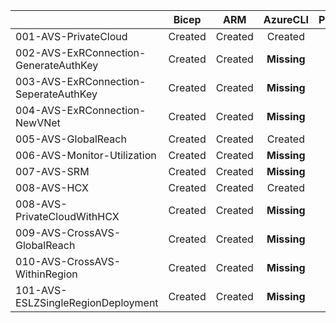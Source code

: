 | | Bicep | ARM | AzureCLI | PowerShell |
| --- | :---: | :---: | :---: | :---: |
| 001-AVS-PrivateCloud | Created  | Created  | Created  | Created |
| 002-AVS-ExRConnection-GenerateAuthKey | Created  | Created  | **Missing**  | **Missing** |
| 003-AVS-ExRConnection-SeperateAuthKey | Created  | Created  | **Missing**  | **Missing** |
| 004-AVS-ExRConnection-NewVNet | Created  | Created  | **Missing**  | **Missing** |
| 005-AVS-GlobalReach | Created  | Created  | Created  | **Missing** |
| 006-AVS-Monitor-Utilization | Created  | Created  | **Missing**  | **Missing** |
| 007-AVS-SRM | Created  | Created  | **Missing**  | **Missing** |
| 008-AVS-HCX | Created  | Created  | Created  | **Missing** |
| 008-AVS-PrivateCloudWithHCX | Created  | Created  | **Missing**  | **Missing** |
| 009-AVS-CrossAVS-GlobalReach | Created  | Created  | **Missing**  | **Missing** |
| 010-AVS-CrossAVS-WithinRegion | Created  | Created  | **Missing**  | **Missing** |
| 101-AVS-ESLZSingleRegionDeployment | Created  | Created  | **Missing**  | **Missing** |

